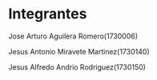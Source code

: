 # Integrantes

Jose Arturo Aguilera Romero(1730006)

Jesus Antonio Miravete Martinez(1730140)

Jesus Alfredo Andrio Rodriguez(1730150)
